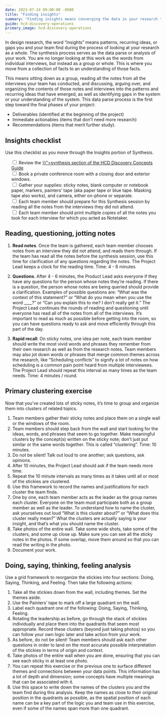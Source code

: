 ```yaml
---
date: 2023-07-24 09:00:00 -0500
title: "Finding insights"
summary: "Finding insights means converging the data in your research to expose commonalities or gaps."
guide: hcd-discovery-operations
primary_image: hcd-discovery-operations
---
```


In design research, the word “insights” means patterns, recurring ideas, or gaps you and your team find during the process of looking at your research as a whole. The synthesis process serves as the data parse or analysis of your work. You are no longer looking at this work as the words from individual interviews, but instead as a group or whole. This is where you move from a collection of facts to an understanding of those facts.

This means sitting down as a group, reading all the notes from all the interviews your team has conducted, and discussing, arguing over, and organizing the contents of those notes and interviews into the patterns and recurring ideas that have emerged, as well as identifying gaps in the system or your understanding of the system. This data parse process is the first step toward the final phases of your project: 

- Deliverables (identified at the beginning of the project)
- Immediate actionables (items that don’t need more research)
- Recommendations (items that merit further study).


## Insights checklist

Use this checklist as you move through the Insights portion of Synthesis.

<div style="margin-left: 20px">
<input id="review" type="checkbox">
<label for="review">Review the <a href="{{< ref "/guides/hcd/discovery-concepts/synthesize.md" >}}">synthesis section of the HCD Discovery Concepts Guide</a>
</label><br>
<input id="book" type="checkbox">
<label for="book">Book a private conference room with a closing door and exterior windows.
</label><br>
<input id="gather" type="checkbox">
<label for="gather">Gather your supplies: sticky notes, blank computer or notebook paper, markers, painters’ tape (aka paper tape or blue tape. Masking tape also works), and camera, either on-phone or separate.
</label><br>
<input id="prepare" type="checkbox">
<label for="prepare">Each team member should prepare for this Synthesis session by reading all the notes from the interviews they did not attend.
</label><br>
<input id="print" type="checkbox">
<label for="print">Each team member should print multiple copies of all the notes you took for each interview for which you acted as Notetaker.
</label><br>
</div>

## Reading, questioning, jotting notes

1. **Read notes**. Once the team is gathered, each team member chooses notes from an interview they did not attend, and reads them through. If the team has read all the notes before the synthesis session, use this time for clarification of any questions regarding the notes. The Project Lead keeps a clock for the reading time. Time: 4 - 6 minutes

2. **Questions**. After 4 - 6 minutes, the Product Lead asks everyone if they have any questions for the person whose notes they’re reading. If there is a question, the person whose notes are being queried should provide a clarification. Examples of possible questions are: “What was the context of this statement?” or “What do you mean when you use the word ____?” or “Can you explain this to me? I don’t really get it.” The Project Lead continues the rounds of reading and questioning until everyone has read all of the notes from all of the interviews. It’s important to read as much as possible before getting into the room, so you can have questions ready to ask and move efficiently through this part of the day.

3. **Rapid recall**: On sticky notes, one idea per note, each team member should write the most vivid words and phrases they remember from their own research as well as from the research notes. Team members may also jot down words or phrases that merge common themes across the research, like “Scheduling conflicts” to signify a lot of notes on how scheduling is a common pain point heard from multiple interviewees. The Project Lead should repeat this interval as many times as the team needs. Time: 4 minutes / round.


## Primary clustering exercise

Now that you’ve created lots of sticky notes, it’s time to group and organize them into clusters of related topics.

1. Team members gather their sticky notes and place them on a single wall or the windows of the room.
2. Team members should step back from the wall and start looking for the ideas, words, and phrases that seem to go together. Make meaningful clusters by the concept(s) written on the sticky note; don’t just put similar or the same words together. This is called “clustering”. Time: 10 minutes.
3. Do not be silent! Talk out loud to one another; ask questions, ask opinions.
4. After 10 minutes, the Project Lead should ask if the team needs more time.
5. Repeat the 10 minute intervals as many times as it takes until all or most of the stickies are clustered.
6. Use this framework to record the names and justifications for each cluster the team finds.
7. One by one, each team member acts as the leader as the group names each cluster. Everyone on the team must participate both as a group member as well as the leader. To understand how to name the cluster, ask yourselves out loud “What is this cluster about?” or “What does this cluster really mean?” What the clusters are actually saying is your insight, and that’s what you should name the cluster.
8. Take photos of the entire wall. Take some wide shots, take some of the clusters, and some up close up. Make sure you can see all the sticky notes in the photos. If some overlap, move them around so that you can read the writing in the photo.
9. Document your work.


## Doing, saying, thinking, feeling analysis

Use a grid framework to reorganize the stickies into four sections: Doing, Saying, Thinking, and Feeling. Then take the following actions: 

1. Take all the stickies down from the wall, including themes. Set the themes aside.
2. Use the Painters’ tape to mark off a large quadrant on the wall.
3. Label each quadrant one of the following: Doing, Saying, Thinking, Feeling.
4. Rotating the leadership as before, go through the stack of stickies individually and place them into the quadrants that seem most appropriate. Record these clusters (beyond just taking photos) so you can follow your own logic later and take action from your work.
5. As before, do not be silent! Team members should ask each other questions in order to land on the most accurate possible interpretation of the stickies in terms of origin and context.
6. Take photos of the entire wall when you are done, ensuring that you can see each sticky in at least one photo.
7. You can repeat this exercise or the previous one to surface different themes and connections between your data points. This information has a lot of depth and dimension; some concepts have multiple meanings that can be associated with it.
8. Use this space to write down the names of the clusters you and the team find during this analysis. Keep the names as close to their original position in the quadrants as possible, as the spatial position of each name can be a key part of the logic you and team use in this exercise, even if some of the names span more than one quadrant.